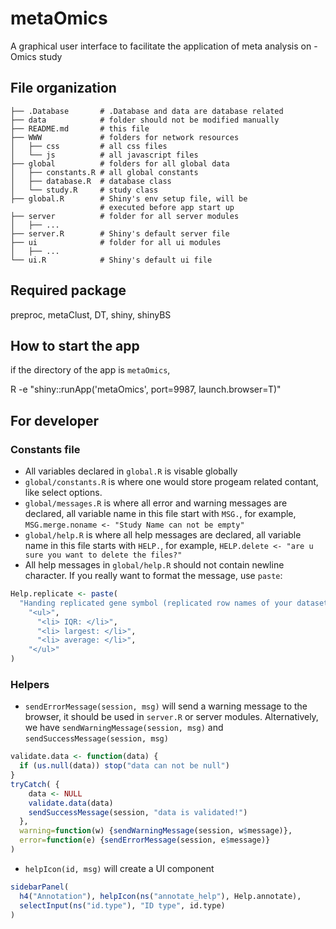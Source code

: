# metaOmics
A graphical user interface to facilitate the application of meta analysis on -Omics study

## File organization

```
├── .Database       # .Database and data are database related
├── data            # folder should not be modified manually
├── README.md       # this file
├── WWW             # folders for network resources
│   ├── css         # all css files
│   └── js          # all javascript files
├── global          # folders for all global data
│   ├── constants.R # all global constants
│   ├── database.R  # database class
│   └── study.R     # study class
├── global.R        # Shiny's env setup file, will be
                    # executed before app start up
├── server          # folder for all server modules
│   ├── ...
├── server.R        # Shiny's default server file
├── ui              # folder for all ui modules
│   ├── ...
└── ui.R            # Shiny's default ui file
```

## Required package
preproc, metaClust, DT, shiny, shinyBS

## How to start the app
if the directory of the app is `metaOmics`,

R -e "shiny::runApp('metaOmics', port=9987, launch.browser=T)"

## For developer
### Constants file
* All variables declared in `global.R` is visable globally
* `global/constants.R` is where one would store progeam related contant, like select options.
* `global/messages.R` is where all error and warning messages are declared, all variable name in this file start with `MSG.`, for example, `MSG.merge.noname <- "Study Name can not be empty"`
* `global/help.R` is where all help messages are declared, all variable name in this file starts with `HELP.`, for example, `HELP.delete <- "are u sure you want to delete the files?"`
* All help messages in `global/help.R` should not contain newline character. If you really want to format the message, use `paste`:
```R
Help.replicate <- paste(
  "Handing replicated gene symbol (replicated row names of your dataset)",
    "<ul>",
      "<li> IQR: </li>",
      "<li> largest: </li>",
      "<li> average: </li>",
    "</ul>"
)
```

### Helpers
* `sendErrorMessage(session, msg)` will send a warning message to the browser, it should be used in `server.R` or server modules. Alternatively, we have `sendWarningMessage(session, msg)` and `sendSuccessMessage(session, msg)`
```R
validate.data <- function(data) {
  if (us.null(data)) stop("data can not be null")
}
tryCatch( {
    data <- NULL
    validate.data(data)
    sendSuccessMessage(session, "data is validated!")
  },
  warning=function(w) {sendWarningMessage(session, w$message)},
  error=function(e) {sendErrorMessage(session, e$message)}
)
```
* `helpIcon(id, msg)` will create a UI component 
```R
sidebarPanel(
  h4("Annotation"), helpIcon(ns("annotate_help"), Help.annotate),
  selectInput(ns("id.type"), "ID type", id.type)
)
```
